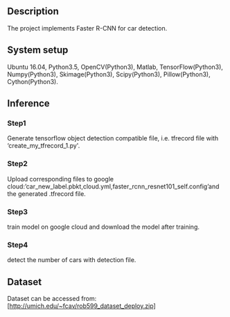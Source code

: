## Description

The project implements Faster R-CNN for car detection.


## System setup

Ubuntu 16.04, Python3.5, OpenCV(Python3), Matlab, TensorFlow(Python3),
Numpy(Python3), Skimage(Python3), Scipy(Python3), Pillow(Python3), Cython(Python3).

## Inference

### Step1

Generate tensorflow object detection compatible file, i.e. tfrecord file with ‘create_my_tfrecord_1.py'.

### Step2

Upload corresponding files to google cloud:’car_new_label.pbkt,cloud.yml,faster_rcnn_resnet101_self.config’and the generated .tfrecord file.

### Step3

train model on google cloud and download the model after training.

### Step4

detect the number of cars with detection file.

## Dataset

 Dataset can be accessed from: [http://umich.edu/~fcav/rob599_dataset_deploy.zip]
